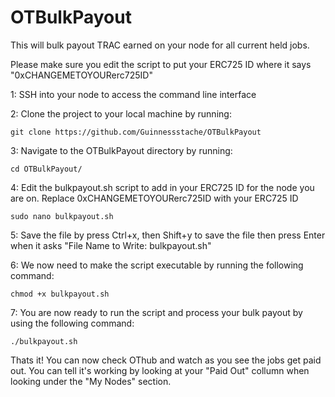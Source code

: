 # OTBulkPayout
This will bulk payout TRAC earned on your node for all current held jobs.

Please make sure you edit the script to put your ERC725 ID where it says "0xCHANGEMETOYOURerc725ID" 

1: SSH into your node to access the command line interface

2: Clone the project to your local machine by running:
```
git clone https://github.com/Guinnessstache/OTBulkPayout
```
3: Navigate to the OTBulkPayout directory by running:
```
cd OTBulkPayout/
```
4: Edit the bulkpayout.sh script to add in your ERC725 ID for the node you are on.  Replace 0xCHANGEMETOYOURerc725ID with your ERC725 ID
```
sudo nano bulkpayout.sh
```
5: Save the file by press Ctrl+x, then Shift+y to save the file then press Enter when it asks "File Name to Write: bulkpayout.sh"

6: We now need to make the script executable by running the following command:
```
chmod +x bulkpayout.sh
```
7: You are now ready to run the script and process your bulk payout by using the following command:
```
./bulkpayout.sh
```
Thats it!  You can now check OThub and watch as you see the jobs get paid out.  You can tell it's working by looking at your "Paid Out" collumn when looking under the "My Nodes" section.
